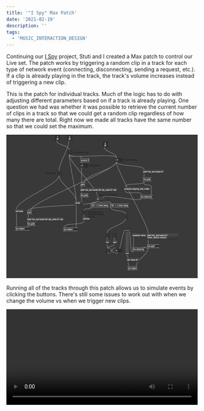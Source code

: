 ```yaml
---
title: '"I Spy" Max Patch'
date: '2021-02-19'
description: ''
tags:
  - 'MUSIC_INTERACTION_DESIGN'
---
```


Continuing our [I Spy](/mixd-week-2-i-spy) project, Stuti and I created a Max patch to control our Live set. The patch works by triggering a random clip in a track for each type of network event (connecting, disconnecting, sending a request, etc.). If a clip is already playing in the track, the track's volume increases instead of triggering a new clip.

This is the patch for individual tracks. Much of the logic has to do with adjusting different parameters based on if a track is already playing. One question we had was whether it was possible to retrieve the current number of clips in a track so that we could get a random clip regardless of how many there are total. Right now we made all tracks have the same number so that we could set the maximum.

![Max patch](./track-control.png)

Running all of the tracks through this patch allows us to simulate events by clicking the buttons. There's still some issues to work out with when we change the volume vs when we trigger new clips.

<p>
<video style="width: 100%; max-height: none" controls name="Screen capture" src="mixd-i-spy-capture-max-control.mp4"></video>
</p>
